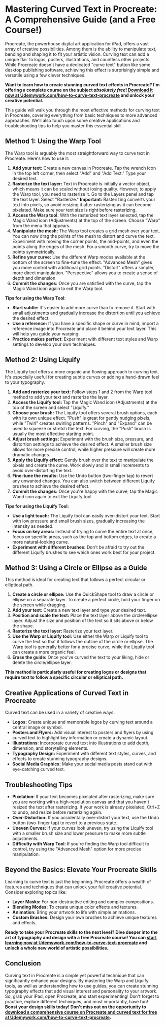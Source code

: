 # Mastering Curved Text in Procreate: A Comprehensive Guide (and a Free Course!)

Procreate, the powerhouse digital art application for iPad, offers a vast array of creative possibilities. Among them is the ability to manipulate text, bending and shaping it to fit your artistic vision. Curving text can add a unique flair to logos, posters, illustrations, and countless other projects. While Procreate doesn't have a dedicated "curve text" button like some desktop publishing software, achieving this effect is surprisingly simple and versatile using a few clever techniques.

**Want to learn how to create stunning curved text effects in Procreate? I'm offering a complete course on the subject *absolutely free*!  [Download it now at Udemywork.com/how-to-curve-text-procreate](https://udemywork.com/how-to-curve-text-procreate) and unlock your creative potential.**

This guide will walk you through the most effective methods for curving text in Procreate, covering everything from basic techniques to more advanced approaches. We'll also touch upon some creative applications and troubleshooting tips to help you master this essential skill.

## Method 1: Using the Warp Tool

The Warp tool is arguably the most straightforward way to curve text in Procreate. Here's how to use it:

1.  **Add your text:** Create a new canvas in Procreate. Tap the wrench icon in the top left corner, then select "Add" and "Add Text." Type your desired text.
2.  **Rasterize the text layer:**  Text in Procreate is initially a vector object, which means it can be scaled without losing quality. However, to apply the Warp tool, you need to rasterize it.  Go to the Layers panel and tap the text layer.  Select "Rasterize." **Important:** Rasterizing converts your text into pixels, so avoid resizing it after rasterizing as it can become pixelated. Make sure your text size is right before rasterizing.
3.  **Access the Warp tool:** With the rasterized text layer selected, tap the Magic Wand icon (Adjustments) at the top of the screen.  Choose "Warp" from the menu that appears.
4.  **Manipulate the mesh:** The Warp tool creates a grid mesh over your text.  You can now drag the points of the mesh to distort and curve the text. Experiment with moving the corner points, the mid-points, and even the points along the edges of the mesh. For a smooth curve, try to move the points symmetrically.
5.  **Refine your curve:**  Use the different Warp modes available at the bottom of the screen to fine-tune the effect. "Advanced Mesh" gives you more control with additional grid points. "Distort" offers a simpler, more direct manipulation. "Perspective" allows you to create a sense of depth and dimension.
6.  **Commit the changes:** Once you are satisfied with the curve, tap the Magic Wand icon again to exit the Warp tool.

**Tips for using the Warp Tool:**

*   **Start subtle:** It's easier to add more curve than to remove it. Start with small adjustments and gradually increase the distortion until you achieve the desired effect.
*   **Use a reference:** If you have a specific shape or curve in mind, import a reference image into Procreate and place it behind your text layer. This will help you guide your warping.
*   **Practice makes perfect:** Experiment with different text styles and Warp settings to develop your own techniques.

## Method 2: Using Liquify

The Liquify tool offers a more organic and flowing approach to curving text. It's especially useful for creating subtle curves or adding a hand-drawn feel to your typography.

1.  **Add and rasterize your text:** Follow steps 1 and 2 from the Warp tool method to add your text and rasterize the layer.
2.  **Access the Liquify tool:** Tap the Magic Wand icon (Adjustments) at the top of the screen and select "Liquify."
3.  **Choose your brush:** The Liquify tool offers several brush options, each with its own unique effect. "Push" is great for gently nudging pixels, while "Twirl" creates swirling patterns. "Pinch" and "Expand" can be used to squeeze or stretch the text. For curving, the "Push" brush is usually the most effective starting point.
4.  **Adjust brush settings:** Experiment with the brush size, pressure, and distortion settings to achieve the desired effect. A smaller brush size allows for more precise control, while higher pressure will create more dramatic changes.
5.  **Apply the Liquify effect:** Gently brush over the text to manipulate the pixels and create the curve. Work slowly and in small increments to avoid over-distorting the text.
6.  **Fine-tune the results:** Use the Undo button (two-finger tap) to revert any unwanted changes. You can also switch between different Liquify brushes to achieve the desired effect.
7.  **Commit the changes:** Once you're happy with the curve, tap the Magic Wand icon again to exit the Liquify tool.

**Tips for using the Liquify Tool:**

*   **Use a light touch:** The Liquify tool can easily over-distort your text. Start with low pressure and small brush sizes, gradually increasing the intensity as needed.
*   **Focus on key areas:** Instead of trying to curve the entire text at once, focus on specific areas, such as the top and bottom edges, to create a more natural-looking curve.
*   **Experiment with different brushes:** Don't be afraid to try out the different Liquify brushes to see which ones work best for your project.

## Method 3: Using a Circle or Ellipse as a Guide

This method is ideal for creating text that follows a perfect circular or elliptical path.

1.  **Create a circle or ellipse:** Use the QuickShape tool to draw a circle or ellipse on a separate layer. To create a perfect circle, hold your finger on the screen while dragging.
2.  **Add your text:** Create a new text layer and type your desired text.
3.  **Position and scale the text:** Place the text layer above the circle/ellipse layer. Adjust the size and position of the text so it sits above or below the shape.
4.  **Rasterize the text layer:** Rasterize your text layer.
5.  **Use the Warp or Liquify tool:** Use either the Warp or Liquify tool to curve the text so that it follows the outline of the circle or ellipse. The Warp tool is generally better for a precise curve, while the Liquify tool can create a more organic feel.
6.  **Erase the guide:** Once you've curved the text to your liking, hide or delete the circle/ellipse layer.

**This method is particularly useful for creating logos or designs that require text to follow a specific circular or elliptical path.**

## Creative Applications of Curved Text in Procreate

Curved text can be used in a variety of creative ways:

*   **Logos:** Create unique and memorable logos by curving text around a central image or symbol.
*   **Posters and Flyers:** Add visual interest to posters and flyers by using curved text to highlight key information or create a dynamic layout.
*   **Illustrations:** Incorporate curved text into illustrations to add depth, dimension, and storytelling elements.
*   **Typography Design:** Experiment with different text styles, curves, and effects to create stunning typography designs.
*   **Social Media Graphics:** Make your social media posts stand out with eye-catching curved text.

## Troubleshooting Tips

*   **Pixelation:** If your text becomes pixelated after rasterizing, make sure you are working with a high-resolution canvas and that you haven't resized the text after rasterizing. If your work is already pixelated, Ctrl+Z to undo, and resize before rasterizing again.
*   **Over-Distortion:** If you accidentally over-distort your text, use the Undo button (two-finger tap) to revert to a previous state.
*   **Uneven Curves:** If your curves look uneven, try using the Liquify tool with a smaller brush size and lower pressure to make more subtle adjustments.
*   **Difficulty with Warp Tool:** If you're finding the Warp tool difficult to control, try using the "Advanced Mesh" option for more precise manipulation.

## Beyond the Basics:  Elevate Your Procreate Skills

Learning to curve text is just the beginning. Procreate offers a wealth of features and techniques that can unlock your full creative potential.  Consider exploring topics like:

*   **Layer Masks:**  For non-destructive editing and complex compositions.
*   **Blending Modes:**  To create unique color effects and textures.
*   **Animation:**  Bring your artwork to life with simple animations.
*   **Custom Brushes:**  Design your own brushes to achieve unique textures and effects.

**Ready to take your Procreate skills to the next level? Dive deeper into the art of typography and design with a free Procreate course! You can [start learning now at Udemywork.com/how-to-curve-text-procreate](https://udemywork.com/how-to-curve-text-procreate) and unlock a whole new world of artistic possibilities.**

## Conclusion

Curving text in Procreate is a simple yet powerful technique that can significantly enhance your designs. By mastering the Warp and Liquify tools, as well as understanding how to use guides, you can create stunning typography effects that add visual interest and personality to your artwork. So, grab your iPad, open Procreate, and start experimenting! Don't forget to practice, explore different techniques, and most importantly, have fun!
 **Boost your design skills today! Don't miss out on the opportunity to [download a comprehensive course on Procreate and curved text for free at Udemywork.com/how-to-curve-text-procreate](https://udemywork.com/how-to-curve-text-procreate).**

